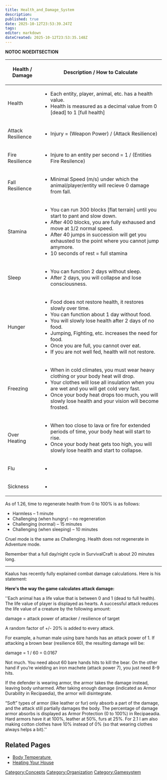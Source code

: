 ```yaml
---
title: Health_and_Damage_System
description: 
published: true
date: 2025-10-12T23:53:39.247Z
tags: 
editor: markdown
dateCreated: 2025-10-12T23:53:35.148Z
---
```


__NOTOC__ __NOEDITSECTION__

<table>
<thead>
<tr class="header">
<th><p>Health / Damage</p></th>
<th><p>Description / How to Calculate</p></th>
</tr>
</thead>
<tbody>
<tr class="odd">
<td><p>Health</p></td>
<td><ul>
<li>Each entity, player, animal, etc. has a health value.</li>
<li>Health is measured as a decimal value from 0 [dead] to 1 [full health]</li>
</ul></td>
</tr>
<tr class="even">
<td><p>Attack Resilience</p></td>
<td><ul>
<li>Injury = (Weapon Power) / (Attack Resilience)</li>
</ul></td>
</tr>
<tr class="odd">
<td><p>Fire Resilience</p></td>
<td><ul>
<li>Injure to an entity per second = 1 / (Entities Fire Resilence)</li>
</ul></td>
</tr>
<tr class="even">
<td><p>Fall Resilience</p></td>
<td><ul>
<li>Minimal Speed (m/s) under which the animal/player/entity will recieve 0 damage from fall.</li>
</ul></td>
</tr>
<tr class="odd">
<td><p>Stamina</p></td>
<td><ul>
<li>You can run 300 blocks [flat terrain] until you start to pant and slow down.</li>
<li>After 400 blocks, you are fully exhaused and move at 1/2 normal speed.</li>
<li>After 40 jumps in succession will get you exhausted to the point where you cannot jump amymore.</li>
<li>10 seconds of rest = full stamina</li>
</ul></td>
</tr>
<tr class="even">
<td><p>Sleep</p></td>
<td><ul>
<li>You can function 2 days without sleep.</li>
<li>After 2 days, you will collapse and lose consciousness.</li>
</ul></td>
</tr>
<tr class="odd">
<td><p>Hunger</p></td>
<td><ul>
<li>Food does not restore health, it restores slowly over time.</li>
<li>You can function about 1 day without food.</li>
<li>You will slowly lose health after 2 days of no food.</li>
<li>Jumping, Fighting, etc. increases the need for food.</li>
<li>Once you are full, you cannot over eat.</li>
<li>If you are not well fed, health will not restore.</li>
</ul></td>
</tr>
<tr class="even">
<td><p>Freezing</p></td>
<td><ul>
<li>When in cold climates, you must wear heavy clothing or your body heat will drop.</li>
<li>Your clothes will lose all insulation when you are wet and you will get cold very fast. </li>
<li>Once your body heat drops too much, you will slowly lose health and your vision will become frosted.</li>
</ul></td>
</tr>
<tr class="odd">
<td><p>Over Heating</p></td>
<td><ul>
<li>When too close to lava or fire for extended periods of time, your body heat will start to rise.</li>
<li>Once your body heat gets too high, you will slowly lose health and start to collapse.</li>
</ul></td>
</tr>
<tr class="even">
<td><p>Flu</p></td>
<td><ul>
<li></li>
</ul></td>
</tr>
<tr class="odd">
<td><p>Sickness</p></td>
<td><ul>
<li></li>
</ul></td>
</tr>
</tbody>
</table>

As of 1.26, time to regenerate health from 0 to 100% is as follows:

  - Harmless – 1 minute
  - Challenging (when hungry) – no regeneration
  - Challenging (normal) – 15 minutes
  - Challenging (when sleeping) – 10 minutes

Cruel mode is the same as Challenging. Health does not regenerate in
Adventure mode.

Remember that a full day/night cycle in SurvivalCraft is about 20
minutes long.

_____

Kaalus has recently fully explained combat damage calculations. Here is
his statement:

**Here's the way the game calculates attack damage:**

''Each animal has a life value that is between 0 and 1 (dead to full
health). The life value of player is displayed as hearts. A successful
attack reduces the life value of a creature by the following amount:

damage = attack power of attacker / resilience of target

A random factor of +/- 20% is added to every attack.

For example, a human male using bare hands has an attack power of 1. If
attacking a brown bear (resilience 60), the resulting damage will be:

damage = 1 / 60 = 0.0167

Not much. You need about 60 bare hands hits to kill the bear. On the
other hand if you’re wielding an iron machete (attack power 7), you just
need 8-9 hits.

If the defender is wearing armor, the armor takes the damage instead,
leaving body unharmed. After taking enough damage (indicated as Armor
Durability in Recipaedia), the armor will disintegrate.

“Soft” types of armor (like leather or fur) only absorb a part of the
damage, and the attack still partially damages the body. The percentage
of damage armor absorbs is displayed as Armor Protection (0 to 100%) in
Recipaeadia. Hard armors have it at 100%, leather at 50%, furs at 25%.
For 2.1 I am also making cotton clothes have 10% instead of 0% (so that
wearing clothes always helps a bit).''

## Related Pages 

  - [Body Temperature ](Body_Temperature "wikilink")
  - [Heating Your House](Heating_Your_House "wikilink")

[Category:Concepts](Category:Concepts "wikilink")
[Category:Organization](Category:Organization "wikilink")
[Category:Gamesystem](Category:Gamesystem "wikilink")